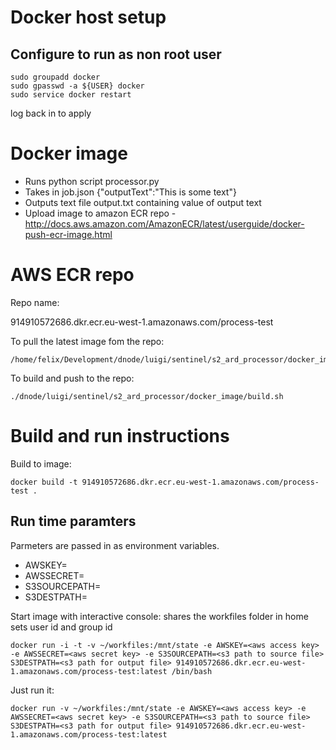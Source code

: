 # Docker host setup
## Configure  to run as non root user

    sudo groupadd docker  
    sudo gpasswd -a ${USER} docker 
    sudo service docker restart 

log back in to apply

# Docker image
- Runs python script processor.py
- Takes in job.json
    {"outputText":"This is some text"}
- Outputs text file output.txt containing value of output text
- Upload image to amazon ECR repo - http://docs.aws.amazon.com/AmazonECR/latest/userguide/docker-push-ecr-image.html

# AWS ECR repo

Repo name:

914910572686.dkr.ecr.eu-west-1.amazonaws.com/process-test

To pull the latest image fom the repo:

    /home/felix/Development/dnode/luigi/sentinel/s2_ard_processor/docker_image/pull.sh

To build and push to the repo:

    ./dnode/luigi/sentinel/s2_ard_processor/docker_image/build.sh

# Build and run instructions

Build to image: 

    docker build -t 914910572686.dkr.ecr.eu-west-1.amazonaws.com/process-test .

## Run time paramters
Parmeters are passed in as environment variables.
- AWSKEY=<aws access key> 
- AWSSECRET=<aws secret key> 
- S3SOURCEPATH=<s3 path to source file including file name> 
- S3DESTPATH=<s3 path for output file inculding file name> 

Start image with interactive console: 
 shares the workfiles folder in home
 sets user id and group id

    docker run -i -t -v ~/workfiles:/mnt/state -e AWSKEY=<aws access key> -e AWSSECRET=<aws secret key> -e S3SOURCEPATH=<s3 path to source file> S3DESTPATH=<s3 path for output file> 914910572686.dkr.ecr.eu-west-1.amazonaws.com/process-test:latest /bin/bash

Just run it:

    docker run -v ~/workfiles:/mnt/state -e AWSKEY=<aws access key> -e AWSSECRET=<aws secret key> -e S3SOURCEPATH=<s3 path to source file> S3DESTPATH=<s3 path for output file> 914910572686.dkr.ecr.eu-west-1.amazonaws.com/process-test:latest